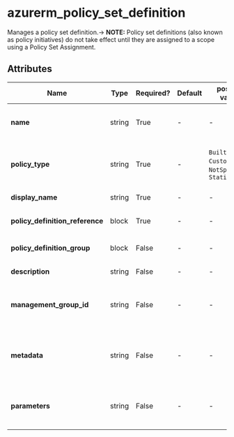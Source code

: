 # azurerm_policy_set_definition

Manages a policy set definition.-> **NOTE:**  Policy set definitions (also known as policy initiatives) do not take effect until they are assigned to a scope using a Policy Set Assignment.

## Attributes

| Name | Type | Required? | Default  | possible values | Description |
| ---- | ---- | --------- | -------- | ----------- | ----------- |
| **name** | string | True | -  |  -  | The name of the policy set definition. Changing this forces a new resource to be created. | 
| **policy_type** | string | True | -  |  `BuiltIn`, `Custom`, `NotSpecified`, `Static`  | The policy set type. Possible values are `BuiltIn`, `Custom`, `NotSpecified` and `Static`. Changing this forces a new resource to be created. | 
| **display_name** | string | True | -  |  -  | The display name of the policy set definition. | 
| **policy_definition_reference** | block | True | -  |  -  | One or more `policy_definition_reference` blocks. | 
| **policy_definition_group** | block | False | -  |  -  | One or more `policy_definition_group` blocks. | 
| **description** | string | False | -  |  -  | The description of the policy set definition. | 
| **management_group_id** | string | False | -  |  -  | The id of the Management Group where this policy set definition should be defined. Changing this forces a new resource to be created. | 
| **metadata** | string | False | -  |  -  | The metadata for the policy set definition. This is a JSON object representing additional metadata that should be stored with the policy definition. | 
| **parameters** | string | False | -  |  -  | Parameters for the policy set definition. This field is a JSON object that allows you to parameterize your policy definition. | 

